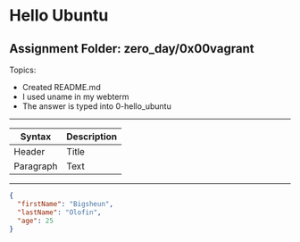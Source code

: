 # Hello Ubuntu

## Assignment Folder: zero_day/0x00vagrant

Topics:
 - Created README.md
 - I used uname in my webterm
 - The answer is typed into 0-hello_ubuntu
___

| Syntax | Description |
| ----------- | ----------- |
| Header | Title |
| Paragraph | Text |


___
```json
{
  "firstName": "Bigsheun",
  "lastName": "Olofin",
  "age": 25
}
```

